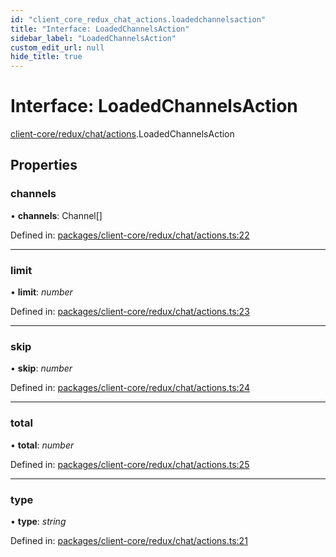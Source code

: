 ```yaml
---
id: "client_core_redux_chat_actions.loadedchannelsaction"
title: "Interface: LoadedChannelsAction"
sidebar_label: "LoadedChannelsAction"
custom_edit_url: null
hide_title: true
---
```


# Interface: LoadedChannelsAction

[client-core/redux/chat/actions](../modules/client_core_redux_chat_actions.md).LoadedChannelsAction

## Properties

### channels

• **channels**: Channel[]

Defined in: [packages/client-core/redux/chat/actions.ts:22](https://github.com/xr3ngine/xr3ngine/blob/9d253dc38/packages/client-core/redux/chat/actions.ts#L22)

___

### limit

• **limit**: *number*

Defined in: [packages/client-core/redux/chat/actions.ts:23](https://github.com/xr3ngine/xr3ngine/blob/9d253dc38/packages/client-core/redux/chat/actions.ts#L23)

___

### skip

• **skip**: *number*

Defined in: [packages/client-core/redux/chat/actions.ts:24](https://github.com/xr3ngine/xr3ngine/blob/9d253dc38/packages/client-core/redux/chat/actions.ts#L24)

___

### total

• **total**: *number*

Defined in: [packages/client-core/redux/chat/actions.ts:25](https://github.com/xr3ngine/xr3ngine/blob/9d253dc38/packages/client-core/redux/chat/actions.ts#L25)

___

### type

• **type**: *string*

Defined in: [packages/client-core/redux/chat/actions.ts:21](https://github.com/xr3ngine/xr3ngine/blob/9d253dc38/packages/client-core/redux/chat/actions.ts#L21)
